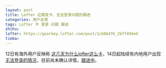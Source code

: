 ```yaml
---
layout: post
title: Lofter 近期变卡、无法登录问题的跟进
categories: 用户反馈
tags: Lofter 卡 登录 问题 跟进
zhihu: 
lofter: https://gearkey.lofter.com/post/1cb86476_2b7f494ed
tieba: 
---
```


12日有海外用户反映称 [这几天为什么lofter这么卡](https://tieba.baidu.com/p/8218674825)，14日起陆续有内地用户出现 [无法登录的情况](https://tieba.baidu.com/p/8220361571)，目前尚未确认详情，[跟进中](https://tieba.baidu.com/f?kw=lofter)。
